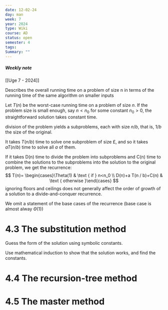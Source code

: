 ```yaml
---
date: 12-02-24
day: man
week: 7
year: 2024
type: Wiki
course: AD
status: open
semester: 4
tags: 
Summary: ""
---
```

##### Weekly note
[[Uge 7 - 2024]]

Describes the overall running time on a problem of size n in terms of the running time of the same algorithm on smaller inputs

Let $T(n)$ be the worst-case running time on a problem of
size $n$. If the problem size is small enough, say $n < n_0$ for some constant $n_0 > 0$, the straightforward solution takes constant time.

division of the problem yields a subproblems, each with size $n/b$, that is, $1/b$ the size of the original.

It takes $T (n/b)$ time to solve one subproblem of size £, and so it takes $aT (n/b)$ time to solve all $a$ of them.

If it takes D(n) time to divide the problem into subproblems and C(n) time to combine the solutions to the subproblems into the solution to the original problem, we get the recurrence:
$$
T(n)= \begin{cases}\Theta(1) & \text { if } n<n_0 \\ D(n)+a T(n / b)+C(n) & \text { otherwise }\end{cases}
$$
 ignoring floors and ceilings does not generally affect the order of growth of a solution to a divide-and-conquer recurrence.

We omit a statement of the base cases of the recurrence (base case is almost alway $\Theta(1)$)
# 4.3  The substitution method 
Guess the form of the solution using symbolic constants.  

Use mathematical induction to show that the solution works, and find the constants.
# 4.4  The recursion-tree method 
#  4.5 The master method
